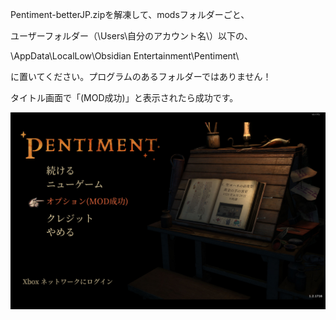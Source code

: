 Pentiment-betterJP.zipを解凍して、modsフォルダーごと、

ユーザーフォルダー（\Users\自分のアカウント名\）以下の、

\AppData\LocalLow\Obsidian Entertainment\Pentiment\

に置いてください。プログラムのあるフォルダーではありません！

タイトル画面で「(MOD成功)」と表示されたら成功です。

![test image](title_screen.jpg)
